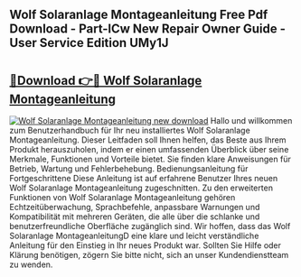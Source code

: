## Wolf Solaranlage Montageanleitung Free Pdf Download - Part-lCw New Repair Owner Guide - User Service Edition UMy1J

# <h2><a href="http://df6nq3h.blite.top/?on=Wolf+Solaranlage+Montageanleitung">🔗Download 👉🔴 Wolf Solaranlage Montageanleitung</a></h2>

[![Wolf Solaranlage Montageanleitung new download](https://i.imgur.com/lujVjoI.png)](http://df6nq3h.blite.top/?on=Wolf+Solaranlage+Montageanleitung)
Hallo und willkommen zum Benutzerhandbuch für Ihr neu installiertes Wolf Solaranlage Montageanleitung. Dieser Leitfaden soll Ihnen helfen, das Beste aus Ihrem Produkt herauszuholen, indem er einen umfassenden Überblick über seine Merkmale, Funktionen und Vorteile bietet. Sie finden klare Anweisungen für Betrieb, Wartung und Fehlerbehebung. Bedienungsanleitung für Fortgeschrittene Diese Anleitung ist auf erfahrene Benutzer Ihres neuen Wolf Solaranlage Montageanleitung zugeschnitten. Zu den erweiterten Funktionen von Wolf Solaranlage Montageanleitung gehören Echtzeitüberwachung, Sprachbefehle, anpassbare Warnungen und Kompatibilität mit mehreren Geräten, die alle über die schlanke und benutzerfreundliche Oberfläche zugänglich sind. Wir hoffen, dass das Wolf Solaranlage MontageanleitungD eine klare und leicht verständliche Anleitung für den Einstieg in Ihr neues Produkt war. Sollten Sie Hilfe oder Klärung benötigen, zögern Sie bitte nicht, sich an unser Kundendienstteam zu wenden.

